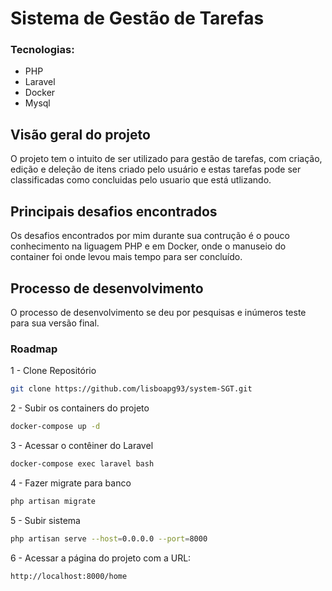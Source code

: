 # Sistema de Gestão de Tarefas

### Tecnologias:
- PHP
- Laravel
- Docker
- Mysql



## Visão geral do projeto
O projeto tem o intuito de ser utilizado para gestão de tarefas, com criação, edição e deleção de itens criado pelo usuário e estas tarefas pode ser classificadas como concluidas pelo usuario que está utlizando.

## Principais desafios encontrados
Os desafios encontrados por mim durante sua contrução é o pouco conhecimento na liguagem PHP e em Docker, onde o manuseio do container foi onde levou mais tempo para ser concluído.

## Processo de desenvolvimento
O processo de desenvolvimento se deu por pesquisas e inúmeros teste para sua versão final.

### Roadmap
1 - Clone Repositório
```sh
git clone https://github.com/lisboapg93/system-SGT.git
```

2 - Subir os containers do projeto
```sh
docker-compose up -d
```

3 - Acessar o contêiner do Laravel
```sh
docker-compose exec laravel bash
```

4 - Fazer migrate para banco
```sh
php artisan migrate 
```

5 - Subir sistema
```sh
php artisan serve --host=0.0.0.0 --port=8000
```

6 - Acessar a página do projeto com a URL:
```sh
http://localhost:8000/home
```
